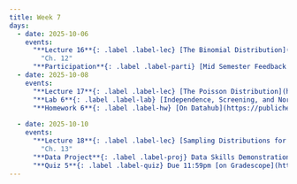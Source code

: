 ```yaml
---
title: Week 7
days:
  - date: 2025-10-06
    events:
      "**Lecture 16**{: .label .label-lec} [The Binomial Distribution](https://ph142-ucb.github.io/fa25/src/lec/Lec16_Discrete-distns.html) [(Recording)](https://kaf.berkeley.edu/media/t/1_aask8pb3/354120542) ":
        "Ch. 12"
      "**Participation**{: .label .label-parti} [Mid Semester Feedback Survey](https://forms.gle/Nw4hVszX9ffdsnQd6) ":
  - date: 2025-10-08
    events:
      "**Lecture 17**{: .label .label-lec} [The Poisson Distribution](https://ph142-ucb.github.io/fa25/src/lec/Lec17_Poisson-distrn.html) [(Recording)](https://kaf.berkeley.edu/media/t/1_7u4yy27l/354120542)":
      "**Lab 6**{: .label .label-lab} [Independence, Screening, and Normal Distribution](https://publichealth.datahub.berkeley.edu/hub/user-redirect/git-pull?repo=https%3A%2F%2Fgithub.com%2Fph142-ucb%2Fph142-fa25&urlpath=rstudio%2F&branch=main) (Due Oct 11th)":
      "**Homework 6**{: .label .label-hw} [On Datahub](https://publichealth.datahub.berkeley.edu/hub/user-redirect/git-pull?repo=https%3A%2F%2Fgithub.com%2Fph142-ucb%2Fph142-fa25&urlpath=rstudio%2F&branch=main)": 
      
  - date: 2025-10-10
    events:
      "**Lecture 18**{: .label .label-lec} [Sampling Distributions for a Mean and Proportion; Central Limit Theorem](https://ph142-ucb.github.io/fa25/src/lec/Lec18-_Sampling-distns.html) [(Recording)](https://kaf.berkeley.edu/media/t/1_4xqwchx0/354120542)":
        "Ch. 13"
      "**Data Project**{: .label .label-proj} Data Skills Demonstration Part I (Due 10:00 PM PST)":
      "**Quiz 5**{: .label .label-quiz} Due 11:59pm [on Gradescope](https://www.gradescope.com/courses/833518)":
---
```


